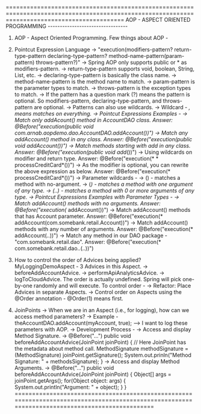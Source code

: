 ==============================================================================================================================================
							AOP - ASPECT ORIENTED PROGRAMMING
							---------------------------------
1. AOP - Aspect Oriented Programming.
Few things about AOP - 






2. Pointcut Expression Language
	-> "execution(modifiers-pattern? return-type-pattern declaring-type-pattern? method-name-pattern(param-pattern) throws-pattern?)"
	-> Spring AOP only supports public or * as modifiers-pattern.
	-> return-type-pattern supports void, boolean, String, List<Customer>, etc.
	-> declaring-type-pattern is basically the class name.
	-> method-name-pattern is the method name to match.
	-> param-pattern is the parameter types to match.
	-> throws-pattern is the exception types to match.
	-> If the pattern has a question mark (?) means the pattern is optional. So modifiers-pattern, declaring-type-pattern, and throws-pattern
	are optional.
	-> Patterns can also use wildcards.
		-> Wildcard - *, means matches on everything.
	-> Pointcut Expressions Examples - 
		-> Match only addAcount() method in AccountDAO class.
		Answer: @Before("execution(public void com.arnab.aopdemo.dao.AccountDAO.addAccount())")
		-> Match any addAccount() method in any class.
		Answer: @Before("execution(public void addAccount())")
		-> Match methods starting with add in any class.
		Answer: @Before("execution(public void add*())")
		-> Using wildcards on modifier and return type.
		Answer: @Before("execution(* * processCreditCard*())")
		-> As the modifier is optional, you can rewrite the above expression as below.
		Answer: @Before("execution(* processCreditCard*())")
	-> Parameter wildcards - 
		-> () - matches a method with no-argument.
		-> (*) - matches a method with one argument of any type.
		-> (..) - matches a method with 0 or more arguments of any type.
	-> Pointcut Expressions Examples with Parameter Types - 
		-> Match addAccount() methods with no arguments.
		Answer: @Before("execution(* addAccount())")
		-> Match addAccount() methods that has Account parameter.
		Answer: @Before("execution(* addAccount(com.somebank.retail.Account))")
		-> Match addAccount() methods with any number of arguments.
		Answer: @Before("execution(* addAccount(..))")
		-> Match any method in our DAO package - "com.somebank.retail.dao".
		Answer: @Before("execution(* com.somebank.retail.dao.*.*(..))")

3. How to control the order of Advices being applied?
	MyLoggingDemoAspect - 3 Advices in this Aspect.
	-> beforeAddAccountAdvice.
	-> performApiAnalyticsAdvice.
	-> logToCloudAdvice.
	The order is actually undefined. Spring will pick one-by-one randomly and will execute.
	To control order -
		-> Refactor: Place Advices in separate Aspects.
		-> Control order on Aspects using the @Order annotation - @Order(1) means first.


4. JoinPoints
	-> When we are in an Aspect (i.e., for logging), how can we access method parameters?
	-> Example - theAccountDAO.addAccount(myAccount, true); --> I want to log these parameters with AOP.
	-> Development Process - 
		-> Access and display Method Signature.
			-> @Before("...")
			   public void beforeAddAccountAdvice(JoinPoint joinPoint) {  // Here JoinPoint has the metadata about method call.
			   		MethodSignature methodSignature = (MethodSignature) joinPoint.getSignature();
			   		System.out.prinln("Method Signature: " + methodsSignature);
			   }
		-> Access and display Method Arguments.
			-> @Before("...")
			   public void beforeAddAccountAdvice(JoinPoint joinPoint) {
			   		Object[] args = joinPoint.getArgs();
			   		for(Object object: args) {
			   			System.out.println("Argument: " + object);
			   		}
			   }
==============================================================================================================================================

	
	
	